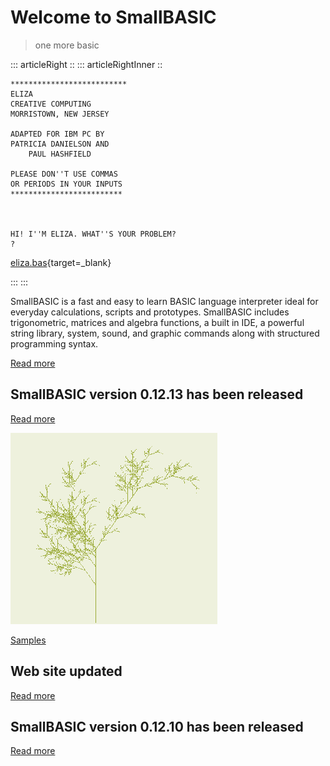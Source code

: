 # Welcome to SmallBASIC

> one more basic

::: articleRight ::
::: articleRightInner ::

```
**************************
ELIZA
CREATIVE COMPUTING
MORRISTOWN, NEW JERSEY

ADAPTED FOR IBM PC BY
PATRICIA DANIELSON AND
    PAUL HASHFIELD

PLEASE DON''T USE COMMAS
OR PERIODS IN YOUR INPUTS
*************************



HI! I''M ELIZA. WHAT''S YOUR PROBLEM?
? 
```

[eliza.bas](https://raw.githubusercontent.com/smallbasic/smallbasic.samples/master/applications/Eliza.bas){target=_blank}

:::
:::

SmallBASIC is a fast and easy to learn BASIC language interpreter ideal for everyday calculations, scripts and prototypes. SmallBASIC includes trigonometric, matrices and algebra functions, a built in IDE, a powerful string library, system, sound, and graphic commands along with structured programming syntax.

[Read more](/pages/guide.html)

## SmallBASIC version 0.12.13 has been released

[Read more](/posts/2018-09-13.html)

![](images/lsystem.png "Fun with lsystems")

[Samples](/pages/samples.html)

## Web site updated

[Read more](/posts/2018-29-03.html)

## SmallBASIC version 0.12.10 has been released

[Read more](/posts/2017-24-12-1.html)
